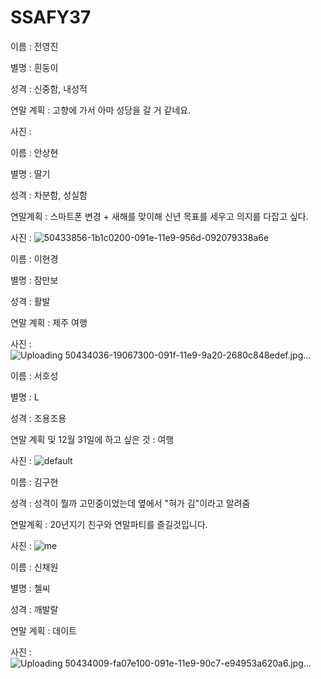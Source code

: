 # SSAFY37



이름 : 전영진

별명 : 흰둥이

성격 : 신중함, 내성적

연말 계획 : 고향에 가서 아마 성당을 갈 거 같네요.

사진 :  



이름 : 안상현

별명 : 딸기

성격 : 차분함, 성실함

연말계획 : 스마트폰 변경 + 새해를 맞이해 신년 목표를 세우고 의지를 다잡고 싶다.

사진 : ![50433856-1b1c0200-091e-11e9-956d-092079338a6e](https://user-images.githubusercontent.com/45934125/50434558-fd9c6780-0920-11e9-8add-f8916bc47c9a.jpg)








이름 : 이현경

별명 : 잠만보

성격 : 활발

연말 계획 : 제주 여행

사진 : ![Uploading 50434036-19067300-091f-11e9-9a20-2680c848edef.jpg…]()




이름 : 서호성

별명 : L

성격 : 조용조용

연말 계획 및 12월 31일에 하고 싶은 것 : 여행

사진 : ![default](https://user-images.githubusercontent.com/45934125/50434593-23c20780-0921-11e9-81b1-c31f8f95fd60.jpg)








이름 : 김구현

성격 : 성격이 뭘까 고민중이었는데 옆에서 "혀가 김"이라고 알려줌

연말계획 : 20년지기 친구와 연말파티를 즐길것입니다.

사진 : ![me](https://user-images.githubusercontent.com/45934125/50434529-e3628980-0920-11e9-9e89-be0175e9831f.gif)








이름 : 신채원

별명 : 첼씨

성격 : 깨발랄

연말 계획 : 데이트

사진 : ![Uploading 50434009-fa07e100-091e-11e9-90c7-e94953a620a6.jpg…]()


